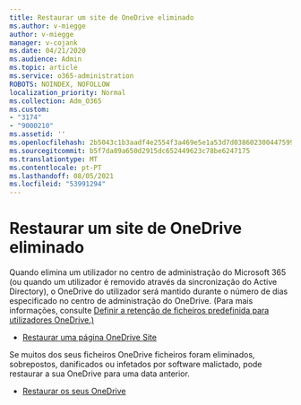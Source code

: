 ```yaml
---
title: Restaurar um site de OneDrive eliminado
ms.author: v-miegge
author: v-miegge
manager: v-cojank
ms.date: 04/21/2020
ms.audience: Admin
ms.topic: article
ms.service: o365-administration
ROBOTS: NOINDEX, NOFOLLOW
localization_priority: Normal
ms.collection: Adm_O365
ms.custom:
- "3174"
- "9000210"
ms.assetid: ''
ms.openlocfilehash: 2b5043c1b3aadf4e2554f3a469e5e1a53d7d038602300447599ff1c13cf31271
ms.sourcegitcommit: b5f7da89a650d2915dc652449623c78be6247175
ms.translationtype: MT
ms.contentlocale: pt-PT
ms.lasthandoff: 08/05/2021
ms.locfileid: "53991294"
---
```

# <a name="restore-a-deleted-onedrive-site"></a>Restaurar um site de OneDrive eliminado

Quando elimina um utilizador no centro de administração do Microsoft 365 (ou quando um utilizador é removido através da sincronização do Active Directory), o OneDrive do utilizador será mantido durante o número de dias especificado no centro de administração do OneDrive. (Para mais informações, consulte [Definir a retenção de ficheiros predefinida para utilizadores OneDrive.)](https://docs.microsoft.com/onedrive/set-retention)

* [Restaurar uma página OneDrive Site](https://docs.microsoft.com/onedrive/restore-deleted-onedrive)

Se muitos dos seus ficheiros OneDrive ficheiros foram eliminados, sobrepostos, danificados ou infetados por software malictado, pode restaurar a sua OneDrive para uma data anterior.

* [Restaurar os seus OneDrive](https://support.office.com/article/Restore-your-OneDrive-fa231298-759d-41cf-bcd0-25ac53eb8a15)